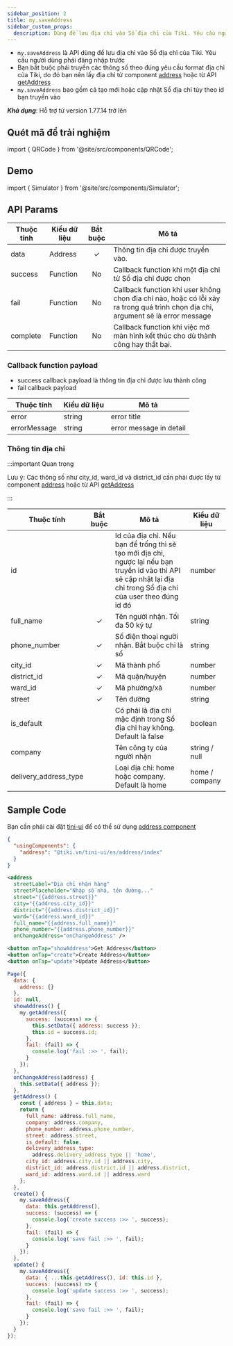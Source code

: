 ```yaml
---
sidebar_position: 2
title: my.saveAddress
sidebar_custom_props:
  description: Dùng để lưu địa chỉ vào Sổ địa chỉ của Tiki. Yêu cầu người dùng phải đăng nhập trước
---
```


- `my.saveAddress` là API dùng để lưu địa chỉ vào Sổ địa chỉ của Tiki. Yêu cầu người dùng phải đăng nhập trước
- Bạn bắt buộc phải truyền các thông số theo đúng yêu cầu format địa chỉ của Tiki, do đó bạn nên lấy địa chỉ từ component [address](/docs/component/advance/data-visualization/address) hoặc từ API [getAddress](/docs/api/open/address/get-address)
- `my.saveAddress` bao gồm cả tạo mới hoặc cập nhật Sổ địa chỉ tùy theo id bạn truyền vào

**_Khả dụng_**: Hỗ trợ từ version 1.77.14 trở lên

## Quét mã để trải nghiệm

import { QRCode } from '@site/src/components/QRCode';

<QRCode page="pages/api/address/index" />

## Demo

import { Simulator } from '@site/src/components/Simulator';

<Simulator page="pages/api/address/index" />

## API Params

| Thuộc tính | Kiểu dữ liệu | Bắt buộc | Mô tả                                                                                                                            |
| ---------- | ------------ | :------: | -------------------------------------------------------------------------------------------------------------------------------- |
| data       | Address      |    ✓     | Thông tin địa chỉ được truyền vào.                                                                                               |
| success    | Function     |    No    | Callback function khi một địa chỉ từ Sổ địa chỉ được chọn                                                                        |
| fail       | Function     |    No    | Callback function khi user không chọn địa chỉ nào, hoặc có lỗi xảy ra trong quá trình chọn địa chỉ, argument sẽ là error message |
| complete   | Function     |    No    | Callback function khi việc mở màn hình kết thúc cho dù thành công hay thất bại.                                                  |

### Callback function payload

- success callback payload là thông tin địa chỉ được lưu thành công
- fail callback payload

| Thuộc tính   | Kiểu dữ liệu | Mô tả                   |
| ------------ | ------------ | ----------------------- |
| error        | string       | error title             |
| errorMessage | string       | error message in detail |

### Thông tin địa chỉ

:::important Quan trọng

Lưu ý: Các thông số như city_id, ward_id và district_id cần phải được lấy từ component [address](/docs/advance) hoặc từ API [getAddress](/docs/api/open/address/get-address)

:::

| Thuộc tính            | Bắt buộc | Mô tả                                                                                                                                                              | Kiểu dữ liệu   |
| --------------------- | :------: | ------------------------------------------------------------------------------------------------------------------------------------------------------------------ | -------------- |
| id                    |          | Id của địa chỉ. Nếu bạn để trống thì sẽ tạo mới địa chỉ, ngược lại nếu bạn truyền id vào thì API sẽ cập nhật lại địa chỉ trong Sổ địa chỉ của user theo đúng id đó | number         |
| full_name             |    ✓     | Tên người nhận. Tối đa 50 ký tự                                                                                                                                    | string         |
| phone_number          |    ✓     | Số điện thoại người nhận. Bắt buộc chỉ là số                                                                                                                       | string         |
| city_id               |    ✓     | Mã thành phố                                                                                                                                                       | number         |
| district_id           |    ✓     | Mã quận/huyện                                                                                                                                                      | number         |
| ward_id               |    ✓     | Mã phường/xã                                                                                                                                                       | number         |
| street                |    ✓     | Tên đường                                                                                                                                                          | string         |
| is_default            |          | Có phải là địa chỉ mặc định trong Sổ địa chỉ hay không. Default là false                                                                                           | boolean        |
| company               |          | Tên công ty của người nhận                                                                                                                                         | string / null  |
| delivery_address_type |          | Loại địa chỉ: home hoặc company. Default là home                                                                                                                   | home / company |

## Sample Code

Bạn cần phải cài đặt [tini-ui](/docs/component/advance/introduce) để có thể sử dụng [address component](/docs/component/advance/data-visualization/address)

```json title=index.json
{
  "usingComponents": {
    "address": "@tiki.vn/tini-ui/es/address/index"
  }
}
```

```xml title=index.txml
<address
  streetLabel="Địa chỉ nhận hàng"
  streetPlaceholder="Nhập số nhà, tên đường..."
  street="{{address.street}}"
  city="{{address.city_id}}"
  district="{{address.district_id}}"
  ward="{{address.ward_id}}"
  full_name="{{address.full_name}}"
  phone_number="{{address.phone_number}}"
  onChangeAddress="onChangeAddress" />

<button onTap="showAddress">Get Address</button>
<button onTap="create">Create Address</button>
<button onTap="update">Update Address</button>

```

```js title=index.js
Page({
  data: {
    address: {}
  },
  id: null,
  showAddress() {
    my.getAddress({
      success: (success) => {
        this.setData({ address: success });
        this.id = success.id;
      },
      fail: (fail) => {
        console.log('fail :>> ', fail);
      }
    });
  },
  onChangeAddress(address) {
    this.setData({ address });
  },
  getAddress() {
    const { address } = this.data;
    return {
      full_name: address.full_name,
      company: address.company,
      phone_number: address.phone_number,
      street: address.street,
      is_default: false,
      delivery_address_type:
        address.delivery_address_type || 'home',
      city_id: address.city.id || address.city,
      district_id: address.district.id || address.district,
      ward_id: address.ward.id || address.ward
    };
  },
  create() {
    my.saveAddress({
      data: this.getAddress(),
      success: (success) => {
        console.log('create success :>> ', success);
      },
      fail: (fail) => {
        console.log('save fail :>> ', fail);
      }
    });
  },
  update() {
    my.saveAddress({
      data: { ...this.getAddress(), id: this.id },
      success: (success) => {
        console.log('update success :>> ', success);
      },
      fail: (fail) => {
        console.log('save fail :>> ', fail);
      }
    });
  }
});
```
